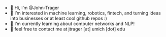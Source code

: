 - 👋 Hi, I’m @John-Trager
- 👀 I’m interested in machine learning, robotics, fintech, and turning ideas into businesses or at least cool github repos :)
- 🔨 I’m currently learning about computer networks and NLP!
- 💭 feel free to contact me at jtrager [at] umich [dot] edu

<!---
John-Trager/John-Trager is a ✨ special ✨ repository because its `README.md` (this file) appears on your GitHub profile.
You can click the Preview link to take a look at your changes.
--->
